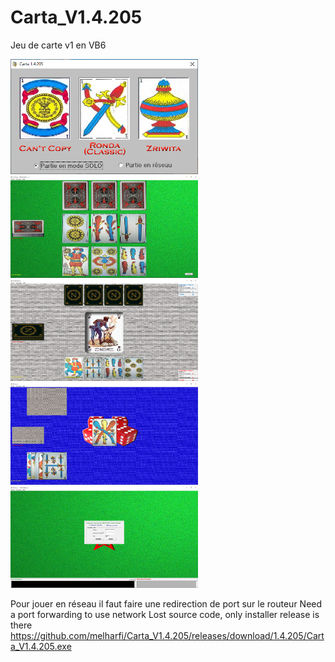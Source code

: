 # Carta_V1.4.205
Jeu de carte v1 en VB6

<img src="1.PNG" width = "300">
<img src="2.PNG" width = "300">
<img src="3.PNG" width = "300">
<img src="4.PNG" width = "300">
<img src="5.PNG" width = "300">

Pour jouer en réseau il faut faire une redirection de port sur le routeur
Need a port forwarding to use network
Lost source code, only installer release is there
https://github.com/melharfi/Carta_V1.4.205/releases/download/1.4.205/Carta_V1.4.205.exe
